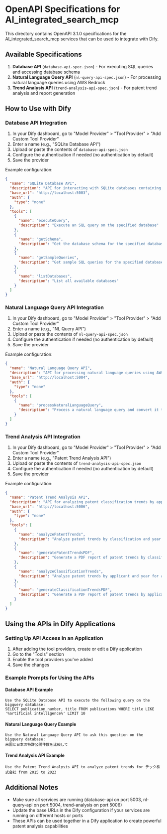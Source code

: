 # OpenAPI Specifications for AI_integrated_search_mcp

This directory contains OpenAPI 3.1.0 specifications for the AI_integrated_search_mcp services that can be used to integrate with Dify.

## Available Specifications

1. **Database API** (`database-api-spec.json`) - For executing SQL queries and accessing database schema
2. **Natural Language Query API** (`nl-query-api-spec.json`) - For processing natural language queries using AWS Bedrock
3. **Trend Analysis API** (`trend-analysis-api-spec.json`) - For patent trend analysis and report generation

## How to Use with Dify

### Database API Integration

1. In your Dify dashboard, go to "Model Provider" > "Tool Provider" > "Add Custom Tool Provider"
2. Enter a name (e.g., "SQLite Database API")
3. Upload or paste the contents of `database-api-spec.json`
4. Configure the authentication if needed (no authentication by default)
5. Save the provider

Example configuration:

```json
{
  "name": "SQLite Database API",
  "description": "API for interacting with SQLite databases containing patent data",
  "base_url": "http://localhost:5003",
  "auth": {
    "type": "none"
  },
  "tools": [
    {
      "name": "executeQuery",
      "description": "Execute an SQL query on the specified database"
    },
    {
      "name": "getSchema",
      "description": "Get the database schema for the specified database"
    },
    {
      "name": "getSampleQueries",
      "description": "Get sample SQL queries for the specified database"
    },
    {
      "name": "listDatabases",
      "description": "List all available databases"
    }
  ]
}
```

### Natural Language Query API Integration

1. In your Dify dashboard, go to "Model Provider" > "Tool Provider" > "Add Custom Tool Provider"
2. Enter a name (e.g., "NL Query API")
3. Upload or paste the contents of `nl-query-api-spec.json`
4. Configure the authentication if needed (no authentication by default)
5. Save the provider

Example configuration:

```json
{
  "name": "Natural Language Query API",
  "description": "API for processing natural language queries using AWS Bedrock models",
  "base_url": "http://localhost:5004",
  "auth": {
    "type": "none"
  },
  "tools": [
    {
      "name": "processNaturalLanguageQuery",
      "description": "Process a natural language query and convert it to SQL"
    }
  ]
}
```

### Trend Analysis API Integration

1. In your Dify dashboard, go to "Model Provider" > "Tool Provider" > "Add Custom Tool Provider"
2. Enter a name (e.g., "Patent Trend Analysis API")
3. Upload or paste the contents of `trend-analysis-api-spec.json`
4. Configure the authentication if needed (no authentication by default)
5. Save the provider

Example configuration:

```json
{
  "name": "Patent Trend Analysis API",
  "description": "API for analyzing patent classification trends by applicant and generating reports",
  "base_url": "http://localhost:5006",
  "auth": {
    "type": "none"
  },
  "tools": [
    {
      "name": "analyzePatentTrends",
      "description": "Analyze patent trends by classification and year for a specific applicant"
    },
    {
      "name": "generatePatentTrendsPDF",
      "description": "Generate a PDF report of patent trends by classification for a specific applicant"
    },
    {
      "name": "analyzeClassificationTrends",
      "description": "Analyze patent trends by applicant and year for a specific patent classification"
    },
    {
      "name": "generateClassificationTrendsPDF",
      "description": "Generate a PDF report of patent trends by applicant for a specific classification"
    }
  ]
}
```

## Using the APIs in Dify Applications

### Setting Up API Access in an Application

1. After adding the tool providers, create or edit a Dify application
2. Go to the "Tools" section
3. Enable the tool providers you've added
4. Save the changes

### Example Prompts for Using the APIs

#### Database API Example

```
Use the SQLite Database API to execute the following query on the bigquery database:
SELECT publication_number, title FROM publications WHERE title LIKE '%artificial intelligence%' LIMIT 10
```

#### Natural Language Query Example

```
Use the Natural Language Query API to ask this question on the bigquery database:
米国と日本の特許公開件数を比較して
```

#### Trend Analysis API Example

```
Use the Patent Trend Analysis API to analyze patent trends for テック株式会社 from 2015 to 2023
```

## Additional Notes

- Make sure all services are running (database-api on port 5003, nl-query-api on port 5004, trend-analysis on port 5006)
- Update the base URLs in the Dify configuration if your services are running on different hosts or ports
- These APIs can be used together in a Dify application to create powerful patent analysis capabilities
